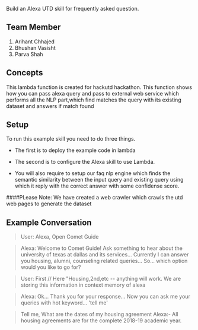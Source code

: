 Build an Alexa UTD skill for frequently asked question.

## Team Member

1. Arihant Chhajed 
2. Bhushan Vasisht 
3. Parva Shah                            

## Concepts
This lambda function is created for hackutd hackathon. This function shows how you can pass alexa query and pass to external web service which performs all the NLP part,which find matches the query with its existing dataset and answers if match found

## Setup
To run this example skill you need to do three things. 

* The first is to deploy the example code in lambda

* The second is to configure the Alexa skill to use Lambda.

* You will also require to setup our faq nlp engine which finds the semantic similarity between the input query and existing query using which it reply with the correct answer with some confidense score.

####PLease Note: We have created a web crawler which crawls the utd web pages to generate the dataset

## Example Conversation

> User: Alexa, Open Comet Guide

> Alexa: Welcome to Comet Guide! Ask something to hear about the university of texas at dallas and its services... Currently I can answer you housing, alumni, counseling related queries... So... which option would you like to go for?

> User: First // Here "Housing,2nd,etc -- anything will work. We are storing this information in context memory of alexa

> Alexa: Ok... Thank you for your response... Now you can ask me your queries with hot keyword... 'tell me'

> Tell me, What are the dates of my housing agreement
> Alexa:- All housing agreements are for the complete 2018-19 academic year.
